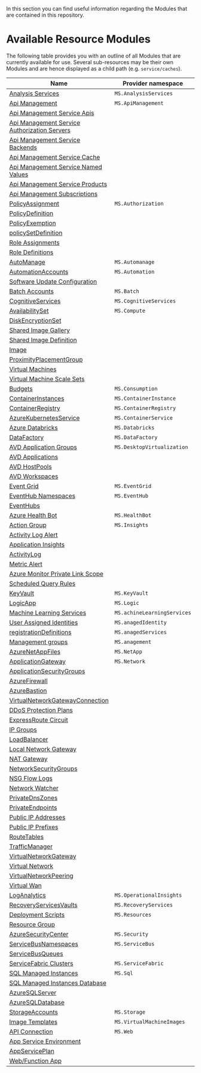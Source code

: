 In this section you can find useful information regarding the Modules that are contained in this repository.

# Available Resource Modules

The following table provides you with an outline of all Modules that are currently available for use. Several sub-resources may be their own Modules and are hence displayed as a child path (e.g. `service/caches`).

| Name | Provider namespace | Resource Type |
| - | - | - |
| [Analysis Services](https://github.com/Azure/ResourceModules/tree/main/arm/Microsoft.AnalysisServices/servers) | `MS.AnalysisServices` | [servers](https://github.com/Azure/ResourceModules/tree/main/arm/Microsoft.AnalysisServices/servers) |
| [Api Management](https://github.com/Azure/ResourceModules/tree/main/arm/Microsoft.ApiManagement/service) | `MS.ApiManagement` | [service](https://github.com/Azure/ResourceModules/tree/main/arm/Microsoft.ApiManagement/service) |
| [Api Management Service Apis](https://github.com/Azure/ResourceModules/tree/main/arm/Microsoft.ApiManagement/serviceResources/apis) |  | [service/apis](https://github.com/Azure/ResourceModules/tree/main/arm/Microsoft.ApiManagement/serviceResources/apis) |
| [Api Management Service Authorization Servers](https://github.com/Azure/ResourceModules/tree/main/arm/Microsoft.ApiManagement/serviceResources/authorizationServers) |  | [service/authorizationServers](https://github.com/Azure/ResourceModules/tree/main/arm/Microsoft.ApiManagement/serviceResources/authorizationServers) |
| [Api Management Service Backends](https://github.com/Azure/ResourceModules/tree/main/arm/Microsoft.ApiManagement/serviceResources/backends) |  | [service/backends](https://github.com/Azure/ResourceModules/tree/main/arm/Microsoft.ApiManagement/serviceResources/backends) |
| [Api Management Service Cache](https://github.com/Azure/ResourceModules/tree/main/arm/Microsoft.ApiManagement/serviceResources/caches) |  | [service/caches](https://github.com/Azure/ResourceModules/tree/main/arm/Microsoft.ApiManagement/serviceResources/caches) |
| [Api Management Service Named Values](https://github.com/Azure/ResourceModules/tree/main/arm/Microsoft.ApiManagement/serviceResources/namedValues) |  | [service/namedValues](https://github.com/Azure/ResourceModules/tree/main/arm/Microsoft.ApiManagement/serviceResources/namedValues) |
| [Api Management Service Products](https://github.com/Azure/ResourceModules/tree/main/arm/Microsoft.ApiManagement/serviceResources/products) |  | [service/products](https://github.com/Azure/ResourceModules/tree/main/arm/Microsoft.ApiManagement/serviceResources/products) |
| [Api Management Subscriptions](https://github.com/Azure/ResourceModules/tree/main/arm/Microsoft.ApiManagement/serviceResources/subscriptions) |  | [service/subscriptions](https://github.com/Azure/ResourceModules/tree/main/arm/Microsoft.ApiManagement/serviceResources/subscriptions) |
| [PolicyAssignment](https://github.com/Azure/ResourceModules/tree/main/arm/Microsoft.Authorization/policyAssignments) | `MS.Authorization` | [policyAssignments](https://github.com/Azure/ResourceModules/tree/main/arm/Microsoft.Authorization/policyAssignments) |
| [PolicyDefinition](https://github.com/Azure/ResourceModules/tree/main/arm/Microsoft.Authorization/policyDefinitions) |  | [policyDefinitions](https://github.com/Azure/ResourceModules/tree/main/arm/Microsoft.Authorization/policyDefinitions) |
| [PolicyExemption](https://github.com/Azure/ResourceModules/tree/main/arm/Microsoft.Authorization/policyExemptions) |  | [policyExemptions](https://github.com/Azure/ResourceModules/tree/main/arm/Microsoft.Authorization/policyExemptions) |
| [policySetDefinition](https://github.com/Azure/ResourceModules/tree/main/arm/Microsoft.Authorization/policySetDefinitions) |  | [policySetDefinitions](https://github.com/Azure/ResourceModules/tree/main/arm/Microsoft.Authorization/policySetDefinitions) |
| [Role Assignments](https://github.com/Azure/ResourceModules/tree/main/arm/Microsoft.Authorization/roleAssignments) |  | [roleAssignments](https://github.com/Azure/ResourceModules/tree/main/arm/Microsoft.Authorization/roleAssignments) |
| [Role Definitions](https://github.com/Azure/ResourceModules/tree/main/arm/Microsoft.Authorization/roleDefinitions) |  | [roleDefinitions](https://github.com/Azure/ResourceModules/tree/main/arm/Microsoft.Authorization/roleDefinitions) |
| [AutoManage](https://github.com/Azure/ResourceModules/tree/main/arm/Microsoft.Automanage/accounts) | `MS.Automanage` | [accounts](https://github.com/Azure/ResourceModules/tree/main/arm/Microsoft.Automanage/accounts) |
| [AutomationAccounts](https://github.com/Azure/ResourceModules/tree/main/arm/Microsoft.Automation/automationAccounts) | `MS.Automation` | [automationAccounts](https://github.com/Azure/ResourceModules/tree/main/arm/Microsoft.Automation/automationAccounts) |
| [Software Update Configuration](https://github.com/Azure/ResourceModules/tree/main/arm/Microsoft.Automation/automationAccountsResources/softwareUpdateConfigurations) |  | [automationAccounts/softwareUpdateConfigurations](https://github.com/Azure/ResourceModules/tree/main/arm/Microsoft.Automation/automationAccountsResources/softwareUpdateConfigurations) |
| [Batch Accounts](https://github.com/Azure/ResourceModules/tree/main/arm/Microsoft.Batch/batchAccounts) | `MS.Batch` | [batchAccounts](https://github.com/Azure/ResourceModules/tree/main/arm/Microsoft.Batch/batchAccounts) |
| [CognitiveServices](https://github.com/Azure/ResourceModules/tree/main/arm/Microsoft.CognitiveServices/accounts) | `MS.CognitiveServices` | [accounts](https://github.com/Azure/ResourceModules/tree/main/arm/Microsoft.CognitiveServices/accounts) |
| [AvailabilitySet](https://github.com/Azure/ResourceModules/tree/main/arm/Microsoft.Compute/availabilitySets) | `MS.Compute` | [availabilitySets](https://github.com/Azure/ResourceModules/tree/main/arm/Microsoft.Compute/availabilitySets) |
| [DiskEncryptionSet](https://github.com/Azure/ResourceModules/tree/main/arm/Microsoft.Compute/diskEncryptionSets) |  | [diskEncryptionSets](https://github.com/Azure/ResourceModules/tree/main/arm/Microsoft.Compute/diskEncryptionSets) |
| [Shared Image Gallery](https://github.com/Azure/ResourceModules/tree/main/arm/Microsoft.Compute/galleries) |  | [galleries](https://github.com/Azure/ResourceModules/tree/main/arm/Microsoft.Compute/galleries) |
| [Shared Image Definition](https://github.com/Azure/ResourceModules/tree/main/arm/Microsoft.Compute/galleriesResources/images) |  | [galleries/images](https://github.com/Azure/ResourceModules/tree/main/arm/Microsoft.Compute/galleriesResources/images) |
| [Image](https://github.com/Azure/ResourceModules/tree/main/arm/Microsoft.Compute/images) |  | [images](https://github.com/Azure/ResourceModules/tree/main/arm/Microsoft.Compute/images) |
| [ProximityPlacementGroup](https://github.com/Azure/ResourceModules/tree/main/arm/Microsoft.Compute/proximityPlacementGroups) |  | [proximityPlacementGroups](https://github.com/Azure/ResourceModules/tree/main/arm/Microsoft.Compute/proximityPlacementGroups) |
| [Virtual Machines](https://github.com/Azure/ResourceModules/tree/main/arm/Microsoft.Compute/virtualMachines) |  | [virtualMachines](https://github.com/Azure/ResourceModules/tree/main/arm/Microsoft.Compute/virtualMachines) |
| [Virtual Machine Scale Sets](https://github.com/Azure/ResourceModules/tree/main/arm/Microsoft.Compute/virtualMachineScaleSets) |  | [virtualMachineScaleSets](https://github.com/Azure/ResourceModules/tree/main/arm/Microsoft.Compute/virtualMachineScaleSets) |
| [Budgets](https://github.com/Azure/ResourceModules/tree/main/arm/Microsoft.Consumption/budgets) | `MS.Consumption` | [budgets](https://github.com/Azure/ResourceModules/tree/main/arm/Microsoft.Consumption/budgets) |
| [ContainerInstances](https://github.com/Azure/ResourceModules/tree/main/arm/Microsoft.ContainerInstance/containerGroups) | `MS.ContainerInstance` | [containerGroups](https://github.com/Azure/ResourceModules/tree/main/arm/Microsoft.ContainerInstance/containerGroups) |
| [ContainerRegistry](https://github.com/Azure/ResourceModules/tree/main/arm/Microsoft.ContainerRegistry/registries) | `MS.ContainerRegistry` | [registries](https://github.com/Azure/ResourceModules/tree/main/arm/Microsoft.ContainerRegistry/registries) |
| [AzureKubernetesService](https://github.com/Azure/ResourceModules/tree/main/arm/Microsoft.ContainerService/managedClusters) | `MS.ContainerService` | [managedClusters](https://github.com/Azure/ResourceModules/tree/main/arm/Microsoft.ContainerService/managedClusters) |
| [Azure Databricks](https://github.com/Azure/ResourceModules/tree/main/arm/Microsoft.Databricks/workspaces) | `MS.Databricks` | [workspaces](https://github.com/Azure/ResourceModules/tree/main/arm/Microsoft.Databricks/workspaces) |
| [DataFactory](https://github.com/Azure/ResourceModules/tree/main/arm/Microsoft.DataFactory/factories) | `MS.DataFactory` | [factories](https://github.com/Azure/ResourceModules/tree/main/arm/Microsoft.DataFactory/factories) |
| [AVD Application Groups](https://github.com/Azure/ResourceModules/tree/main/arm/Microsoft.DesktopVirtualization/applicationgroups) | `MS.DesktopVirtualization` | [applicationgroups](https://github.com/Azure/ResourceModules/tree/main/arm/Microsoft.DesktopVirtualization/applicationgroups) |
| [AVD Applications](https://github.com/Azure/ResourceModules/tree/main/arm/Microsoft.DesktopVirtualization/applicationGroupsResources/applications) |  | [applicationGroups/applications](https://github.com/Azure/ResourceModules/tree/main/arm/Microsoft.DesktopVirtualization/applicationGroupsResources/applications) |
| [AVD HostPools](https://github.com/Azure/ResourceModules/tree/main/arm/Microsoft.DesktopVirtualization/hostpools) |  | [hostpools](https://github.com/Azure/ResourceModules/tree/main/arm/Microsoft.DesktopVirtualization/hostpools) |
| [AVD Workspaces](https://github.com/Azure/ResourceModules/tree/main/arm/Microsoft.DesktopVirtualization/workspaces) |  | [workspaces](https://github.com/Azure/ResourceModules/tree/main/arm/Microsoft.DesktopVirtualization/workspaces) |
| [Event Grid](https://github.com/Azure/ResourceModules/tree/main/arm/Microsoft.EventGrid/topics) | `MS.EventGrid` | [topics](https://github.com/Azure/ResourceModules/tree/main/arm/Microsoft.EventGrid/topics) |
| [EventHub Namespaces](https://github.com/Azure/ResourceModules/tree/main/arm/Microsoft.EventHub/namespaces) | `MS.EventHub` | [namespaces](https://github.com/Azure/ResourceModules/tree/main/arm/Microsoft.EventHub/namespaces) |
| [EventHubs](https://github.com/Azure/ResourceModules/tree/main/arm/Microsoft.EventHub/namespacesResources/eventhubs) |  | [namespaces/eventhubs](https://github.com/Azure/ResourceModules/tree/main/arm/Microsoft.EventHub/namespacesResources/eventhubs) |
| [Azure Health Bot](https://github.com/Azure/ResourceModules/tree/main/arm/Microsoft.HealthBot/healthBots) | `MS.HealthBot` | [healthBots](https://github.com/Azure/ResourceModules/tree/main/arm/Microsoft.HealthBot/healthBots) |
| [Action Group](https://github.com/Azure/ResourceModules/tree/main/arm/Microsoft.Insights/actionGroups) | `MS.Insights` | [actionGroups](https://github.com/Azure/ResourceModules/tree/main/arm/Microsoft.Insights/actionGroups) |
| [Activity Log Alert](https://github.com/Azure/ResourceModules/tree/main/arm/Microsoft.Insights/activityLogAlerts) |  | [activityLogAlerts](https://github.com/Azure/ResourceModules/tree/main/arm/Microsoft.Insights/activityLogAlerts) |
| [Application Insights](https://github.com/Azure/ResourceModules/tree/main/arm/Microsoft.Insights/components) |  | [components](https://github.com/Azure/ResourceModules/tree/main/arm/Microsoft.Insights/components) |
| [ActivityLog](https://github.com/Azure/ResourceModules/tree/main/arm/Microsoft.Insights/diagnosticSettings) |  | [diagnosticSettings](https://github.com/Azure/ResourceModules/tree/main/arm/Microsoft.Insights/diagnosticSettings) |
| [Metric Alert](https://github.com/Azure/ResourceModules/tree/main/arm/Microsoft.Insights/metricAlerts) |  | [metricAlerts](https://github.com/Azure/ResourceModules/tree/main/arm/Microsoft.Insights/metricAlerts) |
| [Azure Monitor Private Link Scope](https://github.com/Azure/ResourceModules/tree/main/arm/Microsoft.Insights/privateLinkScopes) |  | [privateLinkScopes](https://github.com/Azure/ResourceModules/tree/main/arm/Microsoft.Insights/privateLinkScopes) |
| [Scheduled Query Rules](https://github.com/Azure/ResourceModules/tree/main/arm/Microsoft.Insights/scheduledQueryRules) |  | [scheduledQueryRules](https://github.com/Azure/ResourceModules/tree/main/arm/Microsoft.Insights/scheduledQueryRules) |
| [KeyVault](https://github.com/Azure/ResourceModules/tree/main/arm/Microsoft.KeyVault/vaults) | `MS.KeyVault` | [vaults](https://github.com/Azure/ResourceModules/tree/main/arm/Microsoft.KeyVault/vaults) |
| [LogicApp](https://github.com/Azure/ResourceModules/tree/main/arm/Microsoft.Logic/workflows) | `MS.Logic` | [workflows](https://github.com/Azure/ResourceModules/tree/main/arm/Microsoft.Logic/workflows) |
| [Machine Learning Services](https://github.com/Azure/ResourceModules/tree/main/arm/Microsoft.MachineLearningServices/workspaces) | `MS.achineLearningServices` | [workspaces](https://github.com/Azure/ResourceModules/tree/main/arm/Microsoft.MachineLearningServices/workspaces) |
| [User Assigned Identities](https://github.com/Azure/ResourceModules/tree/main/arm/Microsoft.ManagedIdentity/userAssignedIdentities) | `MS.anagedIdentity` | [userAssignedIdentities](https://github.com/Azure/ResourceModules/tree/main/arm/Microsoft.ManagedIdentity/userAssignedIdentities) |
| [registrationDefinitions](https://github.com/Azure/ResourceModules/tree/main/arm/Microsoft.ManagedServices/registrationDefinitions) | `MS.anagedServices` | [registrationDefinitions](https://github.com/Azure/ResourceModules/tree/main/arm/Microsoft.ManagedServices/registrationDefinitions) |
| [Management groups](https://github.com/Azure/ResourceModules/tree/main/arm/Microsoft.Management/managementGroups) | `MS.anagement` | [managementGroups](https://github.com/Azure/ResourceModules/tree/main/arm/Microsoft.Management/managementGroups) |
| [AzureNetAppFiles](https://github.com/Azure/ResourceModules/tree/main/arm/Microsoft.NetApp/netAppAccounts) | `MS.NetApp` | [netAppAccounts](https://github.com/Azure/ResourceModules/tree/main/arm/Microsoft.NetApp/netAppAccounts) |
| [ApplicationGateway](https://github.com/Azure/ResourceModules/tree/main/arm/Microsoft.Network/applicationGateways) | `MS.Network` | [applicationGateways](https://github.com/Azure/ResourceModules/tree/main/arm/Microsoft.Network/applicationGateways) |
| [ApplicationSecurityGroups](https://github.com/Azure/ResourceModules/tree/main/arm/Microsoft.Network/applicationSecurityGroups) |  | [applicationSecurityGroups](https://github.com/Azure/ResourceModules/tree/main/arm/Microsoft.Network/applicationSecurityGroups) |
| [AzureFirewall](https://github.com/Azure/ResourceModules/tree/main/arm/Microsoft.Network/azureFirewalls) |  | [azureFirewalls](https://github.com/Azure/ResourceModules/tree/main/arm/Microsoft.Network/azureFirewalls) |
| [AzureBastion](https://github.com/Azure/ResourceModules/tree/main/arm/Microsoft.Network/bastionHosts) |  | [bastionHosts](https://github.com/Azure/ResourceModules/tree/main/arm/Microsoft.Network/bastionHosts) |
| [VirtualNetworkGatewayConnection](https://github.com/Azure/ResourceModules/tree/main/arm/Microsoft.Network/connections) |  | [connections](https://github.com/Azure/ResourceModules/tree/main/arm/Microsoft.Network/connections) |
| [DDoS Protection Plans](https://github.com/Azure/ResourceModules/tree/main/arm/Microsoft.Network/ddosProtectionPlans) |  | [ddosProtectionPlans](https://github.com/Azure/ResourceModules/tree/main/arm/Microsoft.Network/ddosProtectionPlans) |
| [ExpressRoute Circuit](https://github.com/Azure/ResourceModules/tree/main/arm/Microsoft.Network/expressRouteCircuits) |  | [expressRouteCircuits](https://github.com/Azure/ResourceModules/tree/main/arm/Microsoft.Network/expressRouteCircuits) |
| [IP Groups](https://github.com/Azure/ResourceModules/tree/main/arm/Microsoft.Network/ipGroups) |  | [ipGroups](https://github.com/Azure/ResourceModules/tree/main/arm/Microsoft.Network/ipGroups) |
| [LoadBalancer](https://github.com/Azure/ResourceModules/tree/main/arm/Microsoft.Network/loadBalancers) |  | [loadBalancers](https://github.com/Azure/ResourceModules/tree/main/arm/Microsoft.Network/loadBalancers) |
| [Local Network Gateway](https://github.com/Azure/ResourceModules/tree/main/arm/Microsoft.Network/localNetworkGateways) |  | [localNetworkGateways](https://github.com/Azure/ResourceModules/tree/main/arm/Microsoft.Network/localNetworkGateways) |
| [NAT Gateway](https://github.com/Azure/ResourceModules/tree/main/arm/Microsoft.Network/natGateways) |  | [natGateways](https://github.com/Azure/ResourceModules/tree/main/arm/Microsoft.Network/natGateways) |
| [NetworkSecurityGroups](https://github.com/Azure/ResourceModules/tree/main/arm/Microsoft.Network/networkSecurityGroups) |  | [networkSecurityGroups](https://github.com/Azure/ResourceModules/tree/main/arm/Microsoft.Network/networkSecurityGroups) |
| [NSG Flow Logs](https://github.com/Azure/ResourceModules/tree/main/arm/Microsoft.Network/networkWatcherFlowLogs) |  | [networkWatcherFlowLogs](https://github.com/Azure/ResourceModules/tree/main/arm/Microsoft.Network/networkWatcherFlowLogs) |
| [Network Watcher](https://github.com/Azure/ResourceModules/tree/main/arm/Microsoft.Network/networkWatchers) |  | [networkWatchers](https://github.com/Azure/ResourceModules/tree/main/arm/Microsoft.Network/networkWatchers) |
| [PrivateDnsZones](https://github.com/Azure/ResourceModules/tree/main/arm/Microsoft.Network/privateDnsZones) |  | [privateDnsZones](https://github.com/Azure/ResourceModules/tree/main/arm/Microsoft.Network/privateDnsZones) |
| [PrivateEndpoints](https://github.com/Azure/ResourceModules/tree/main/arm/Microsoft.Network/privateEndpoints) |  | [privateEndpoints](https://github.com/Azure/ResourceModules/tree/main/arm/Microsoft.Network/privateEndpoints) |
| [Public IP Addresses](https://github.com/Azure/ResourceModules/tree/main/arm/Microsoft.Network/publicIPAddresses) |  | [publicIPAddresses](https://github.com/Azure/ResourceModules/tree/main/arm/Microsoft.Network/publicIPAddresses) |
| [Public IP Prefixes](https://github.com/Azure/ResourceModules/tree/main/arm/Microsoft.Network/publicIPPrefixes) |  | [publicIPPrefixes](https://github.com/Azure/ResourceModules/tree/main/arm/Microsoft.Network/publicIPPrefixes) |
| [RouteTables](https://github.com/Azure/ResourceModules/tree/main/arm/Microsoft.Network/routeTables) |  | [routeTables](https://github.com/Azure/ResourceModules/tree/main/arm/Microsoft.Network/routeTables) |
| [TrafficManager](https://github.com/Azure/ResourceModules/tree/main/arm/Microsoft.Network/trafficmanagerprofiles) |  | [trafficmanagerprofiles](https://github.com/Azure/ResourceModules/tree/main/arm/Microsoft.Network/trafficmanagerprofiles) |
| [VirtualNetworkGateway](https://github.com/Azure/ResourceModules/tree/main/arm/Microsoft.Network/virtualNetworkGateways) |  | [virtualNetworkGateways](https://github.com/Azure/ResourceModules/tree/main/arm/Microsoft.Network/virtualNetworkGateways) |
| [Virtual Network](https://github.com/Azure/ResourceModules/tree/main/arm/Microsoft.Network/virtualNetworks) |  | [virtualNetworks](https://github.com/Azure/ResourceModules/tree/main/arm/Microsoft.Network/virtualNetworks) |
| [VirtualNetworkPeering](https://github.com/Azure/ResourceModules/tree/main/arm/Microsoft.Network/virtualNetworksResources/virtualNetworkPeerings) |  | [virtualNetworks/virtualNetworkPeerings](https://github.com/Azure/ResourceModules/tree/main/arm/Microsoft.Network/virtualNetworksResources/virtualNetworkPeerings) |
| [Virtual Wan](https://github.com/Azure/ResourceModules/tree/main/arm/Microsoft.Network/virtualWans) |  | [virtualWans](https://github.com/Azure/ResourceModules/tree/main/arm/Microsoft.Network/virtualWans) |
| [LogAnalytics](https://github.com/Azure/ResourceModules/tree/main/arm/Microsoft.OperationalInsights/workspaces) | `MS.OperationalInsights` | [workspaces](https://github.com/Azure/ResourceModules/tree/main/arm/Microsoft.OperationalInsights/workspaces) |
| [RecoveryServicesVaults](https://github.com/Azure/ResourceModules/tree/main/arm/Microsoft.RecoveryServices/vaults) | `MS.RecoveryServices` | [vaults](https://github.com/Azure/ResourceModules/tree/main/arm/Microsoft.RecoveryServices/vaults) |
| [Deployment Scripts](https://github.com/Azure/ResourceModules/tree/main/arm/Microsoft.Resources/deploymentScripts) | `MS.Resources` | [deploymentScripts](https://github.com/Azure/ResourceModules/tree/main/arm/Microsoft.Resources/deploymentScripts) |
| [Resource Group](https://github.com/Azure/ResourceModules/tree/main/arm/Microsoft.Resources/resourceGroups) |  | [resourceGroups](https://github.com/Azure/ResourceModules/tree/main/arm/Microsoft.Resources/resourceGroups) |
| [AzureSecurityCenter](https://github.com/Azure/ResourceModules/tree/main/arm/Microsoft.Security/azureSecurityCenter) | `MS.Security` | [azureSecurityCenter](https://github.com/Azure/ResourceModules/tree/main/arm/Microsoft.Security/azureSecurityCenter) |
| [ServiceBusNamespaces](https://github.com/Azure/ResourceModules/tree/main/arm/Microsoft.ServiceBus/namespaces) | `MS.ServiceBus` | [namespaces](https://github.com/Azure/ResourceModules/tree/main/arm/Microsoft.ServiceBus/namespaces) |
| [ServiceBusQueues](https://github.com/Azure/ResourceModules/tree/main/arm/Microsoft.ServiceBus/namespacesResources/queues) |  | [namespaces/queues](https://github.com/Azure/ResourceModules/tree/main/arm/Microsoft.ServiceBus/namespacesResources/queues) |
| [ServiceFabric Clusters](https://github.com/Azure/ResourceModules/tree/main/arm/Microsoft.ServiceFabric/clusters) | `MS.ServiceFabric` | [clusters](https://github.com/Azure/ResourceModules/tree/main/arm/Microsoft.ServiceFabric/clusters) |
| [SQL Managed Instances](https://github.com/Azure/ResourceModules/tree/main/arm/Microsoft.Sql/managedInstances) | `MS.Sql` | [managedInstances](https://github.com/Azure/ResourceModules/tree/main/arm/Microsoft.Sql/managedInstances) |
| [SQL Managed Instances Database](https://github.com/Azure/ResourceModules/tree/main/arm/Microsoft.Sql/managedInstancesResources/databases) |  | [managedInstances/databases](https://github.com/Azure/ResourceModules/tree/main/arm/Microsoft.Sql/managedInstancesResources/databases) |
| [AzureSQLServer](https://github.com/Azure/ResourceModules/tree/main/arm/Microsoft.Sql/servers) |  | [servers](https://github.com/Azure/ResourceModules/tree/main/arm/Microsoft.Sql/servers) |
| [AzureSQLDatabase](https://github.com/Azure/ResourceModules/tree/main/arm/Microsoft.Sql/serversResources/databases) |  | [servers/databases](https://github.com/Azure/ResourceModules/tree/main/arm/Microsoft.Sql/serversResources/databases) |
| [StorageAccounts](https://github.com/Azure/ResourceModules/tree/main/arm/Microsoft.Storage/storageAccounts) | `MS.Storage` | [storageAccounts](https://github.com/Azure/ResourceModules/tree/main/arm/Microsoft.Storage/storageAccounts) |
| [Image Templates](https://github.com/Azure/ResourceModules/tree/main/arm/Microsoft.VirtualMachineImages/imageTemplates) | `MS.VirtualMachineImages` | [imageTemplates](https://github.com/Azure/ResourceModules/tree/main/arm/Microsoft.VirtualMachineImages/imageTemplates) |
| [API Connection](https://github.com/Azure/ResourceModules/tree/main/arm/Microsoft.Web/connections) | `MS.Web` | [connections](https://github.com/Azure/ResourceModules/tree/main/arm/Microsoft.Web/connections) |
| [App Service Environment](https://github.com/Azure/ResourceModules/tree/main/arm/Microsoft.Web/hostingEnvironments) |  | [hostingEnvironments](https://github.com/Azure/ResourceModules/tree/main/arm/Microsoft.Web/hostingEnvironments) |
| [AppServicePlan](https://github.com/Azure/ResourceModules/tree/main/arm/Microsoft.Web/serverfarms) |  | [serverfarms](https://github.com/Azure/ResourceModules/tree/main/arm/Microsoft.Web/serverfarms) |
| [Web/Function App](https://github.com/Azure/ResourceModules/tree/main/arm/Microsoft.Web/sites) |  | [sites](https://github.com/Azure/ResourceModules/tree/main/arm/Microsoft.Web/sites) |
